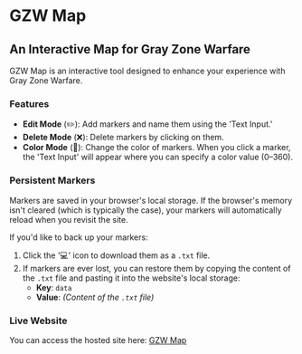 # GZW Map
## An Interactive Map for Gray Zone Warfare

GZW Map is an interactive tool designed to enhance your experience with Gray Zone Warfare. 

### Features
- **Edit Mode** (✏️): Add markers and name them using the 'Text Input.'
- **Delete Mode** (❌): Delete markers by clicking on them.
- **Color Mode** (🎨): Change the color of markers. When you click a marker, the 'Text Input' will appear where you can specify a color value (0–360).

### Persistent Markers
Markers are saved in your browser's local storage. If the browser's memory isn't cleared (which is typically the case), your markers will automatically reload when you revisit the site. 

If you'd like to back up your markers:
1. Click the '💻' icon to download them as a `.txt` file.
2. If markers are ever lost, you can restore them by copying the content of the `.txt` file and pasting it into the website's local storage:
   - **Key**: `data`
   - **Value**: *(Content of the `.txt` file)*

### Live Website
You can access the hosted site here: [GZW Map](https://gzwmap.netlify.app)
